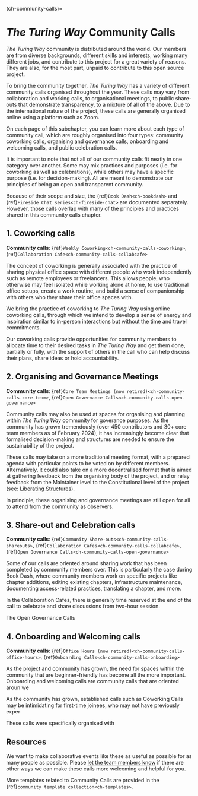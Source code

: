 (ch-community-calls)=
# _The Turing Way_ Community Calls

_The Turing Way_ community is distributed around the world.
Our members are from diverse backgrounds, different skills and interests, working many different jobs, and contribute to this project for a great variety of reasons. They are also, for the most part, unpaid to contribute to this open source project.

To bring the community together, _The Turing Way_ has a variety of different community calls organised throughout the year. These calls may vary from collaboration and working calls, to organisational meetings, to public share-outs that demonstrate transparency, to a mixture of all of the above. Due to the international nature of the project, these calls are generally organised online using a platform such as Zoom.

On each page of this subchapter, you can learn more about each type of community call, which are roughly organised into four types: community coworking calls, organising and governance calls, onboarding and welcoming calls, and public celebration calls. 

It is important to note that not all of our community calls fit neatly in one category over another. Some may mix practices and purposes (i.e. for coworking as well as celebrations), while others may have a specific purpose (i.e. for decision-making). All are meant to demonstrate our principles of being an open and transparent community.

Because of their scope and size, the {ref}`Book Dash<ch-bookdash>` and {ref}`Fireside Chat series<ch-fireside-chat>` are documented separately. However, those calls overlap with many of the principles and practices shared in this community calls chapter.

## 1. Coworking calls

**Community calls**: {ref}`Weekly Coworking<ch-community-calls-coworking>`, {ref}`Collaboration Cafe<ch-community-calls-collabcafe>`

The concept of coworking is generally associated with the practice of sharing physical office space with different people who work independently such as remote employees or freelancers.
This allows people, who otherwise may feel isolated while working alone at home, to use traditional office setups, create a work routine, and build a sense of companionship with others who they share their office spaces with.

We bring the practice of coworking to _The Turing Way_ using online coworking calls, through which we intend to develop a sense of energy and inspiration similar to in-person interactions but without the time and travel commitments.

Our coworking calls provide opportunities for community members to allocate time to their desired tasks in _The Turing Way_ and get them done, partially or fully, with the support of others in the call who can help discuss their plans, share ideas or hold accountability.

## 2. Organising and Governance Meetings

**Community calls**: {ref}`Core Team Meetings (now retired)<ch-community-calls-core-team>`, {ref}`Open Governance Calls<ch-community-calls-open-governance>`

Community calls may also be used at spaces for organising and planning within _The Turing Way_ community for goverance purposes. As the community has grown tremendously (over 450 contributors and 30+ core team members as of February 2024), it has increasingly become clear that formalised decision-making and structures are needed to ensure the sustainability of the project.

These calls may take on a more traditional meeting format, with a prepared agenda with particular points to be voted on by different members. Alternatively, it could also take on a more decentralised format that is aimed at gathering feedback from the organising body of the project, and or relay feedback from the Maintainer level to the Constitutional level of the project (see: [Liberating Structures](https://www.liberatingstructures.com/)). 

In principle, these organising and governance meetings are still open for all to attend from the community as observers.

## 3. Share-out and Celebration calls

**Community calls**: {ref}`Community Share-outs<ch-community-calls-shareouts>`, {ref}`Collaboration Cafes<ch-community-calls-collabcafe>`, {ref}`Open Governance Calls<ch-community-calls-open-governance>`

Some of our calls are oriented around sharing work that has been completed by community members over. This is particularly the case during Book Dash, where community members work on specific projects like chapter additions, editing existing chapters, infrastructure maintenance, documenting access-related practices, translating a chapter, and more.

In the Collaboration Cafes, there is generally time reserved at the end of the call to celebrate and share discussions from two-hour session.

The Open Governance Calls

## 4. Onboarding and Welcoming calls

**Community calls**: {ref}`Office Hours (now retired)<ch-community-calls-office-hours>`, {ref}`Onboarding Calls<ch-community-calls-onboarding>`

As the project and community has grown, the need for spaces within the community that are beginner-friendly has become all the more important. Onboarding and welcoming calls are community calls that are oriented aroun we

As the community has grown, established calls such as Coworking Calls may be intimidating for first-time joinees, who may not have previously exper

These calls were specifically organised with 

## Resources

We want to make collaborative events like these as useful as possible for as many people as possible.
Please [let the team members know](https://github.com/the-turing-way/the-turing-way#get-in-touch) if there are other ways we can make these calls more welcoming and helpful for you.

More templates related to Community Calls are provided in the {ref}`community template collection<ch-templates>`.
